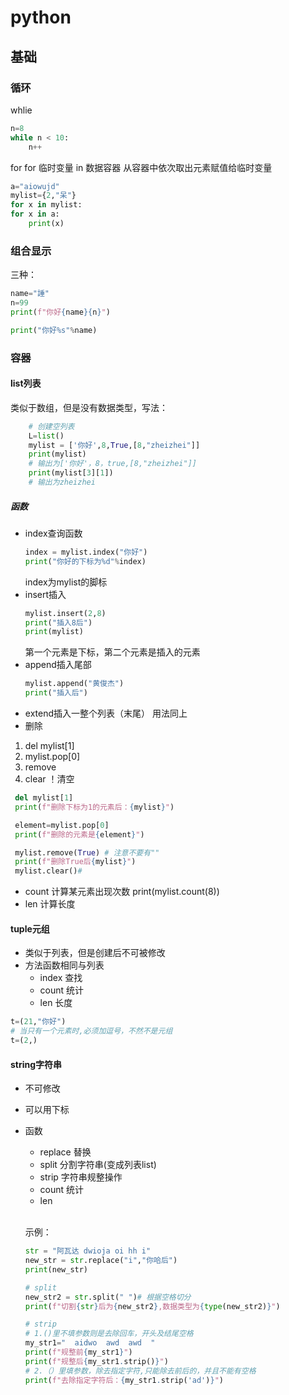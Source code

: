 # python
## 基础
### 循环
whlie
```python
n=8
while n < 10:
    n++
```
for
for 临时变量 in 数据容器
从容器中依次取出元素赋值给临时变量
```python
a="aiowujd"
mylist={2,"呆"}
for x in mylist:
for x in a:
    print(x)

```
### 组合显示
三种：
```python
name="諈"
n=99
print(f"你好{name}{n}")

print("你好%s"%name)


```
### 容器
#### list列表
类似于数组，但是没有数据类型，写法：
``` python
    # 创建空列表
    L=list()
    mylist = ['你好',8,True,[8,"zheizhei"]]
    print(mylist)
    # 输出为['你好'，8，true,[8,"zheizhei"]]
    print(mylist[3][1])
    # 输出为zheizhei
```
##### 函数
* index查询函数
    ```python
    index = mylist.index("你好")
    print("你好的下标为%d"%index)
    ```
    index为mylist的脚标
* insert插入
    ```python
    mylist.insert(2,8)
    print("插入8后")
    print(mylist)
    ```
    第一个元素是下标，第二个元素是插入的元素
* append插入尾部
    ```python
    mylist.append("黄俊杰")
    print("插入后")
    ```
* extend插入一整个列表（末尾）
 用法同上
 * 删除
  1. del mylist[1]
  2. mylist.pop[0]
  3. remove
  4. clear ！清空

   ```python
    del mylist[1]
    print(f"删除下标为1的元素后：{mylist}")

    element=mylist.pop[0]
    print(f"删除的元素是{element}")

    mylist.remove(True) # 注意不要有""
    print(f"删除True后{mylist}")
    mylist.clear()#
   ```
 * count 计算某元素出现次数
  print(mylist.count(8))
  * len 计算长度
  
#### tuple元组
* 类似于列表，但是创建后不可被修改
* 方法函数相同与列表
  * index 查找
  * count 统计
  * len   长度


```python
t=(21,"你好")
# 当只有一个元素时,必须加逗号，不然不是元组
t=(2,)
```

#### string字符串
* 不可修改
* 可以用下标
  
* 函数
  * replace 替换
  * split 分割字符串(变成列表list)
  * strip 字符串规整操作
  * count 统计
  * len

  <br />示例：
  ```python
  str = "阿瓦达 dwioja oi hh i"
  new_str = str.replace("i","你哈后")
  print(new_str)

  # split
  new_str2 = str.split(" ")# 根据空格切分
  print(f"切割{str}后为{new_str2},数据类型为{type(new_str2)}")

  # strip
  # 1.()里不填参数则是去除回车，开头及结尾空格
  my_str1="  aidwo  awd  awd  "
  print(f"规整前{my_str1}")
  print(f"规整后{my_str1.strip()}")
  # 2.（）里填参数，除去指定字符,只能除去前后的，并且不能有空格
  print(f"去除指定字符后：{my_str1.strip('ad')}")
  ```
